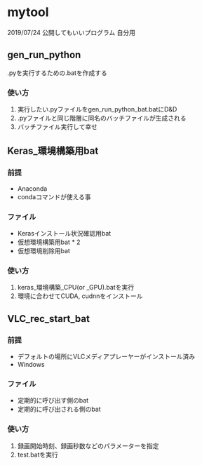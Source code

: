 # mytool
2019/07/24
公開してもいいプログラム
自分用

## gen_run_python
.pyを実行するための.batを作成する

### 使い方
1. 実行したい.pyファイルをgen_run_python_bat.batにD&D
2. .pyファイルと同じ階層に同名のバッチファイルが生成される
3. バッチファイル実行して幸せ


## Keras_環境構築用bat

### 前提
- Anaconda
- condaコマンドが使える事

### ファイル
- Kerasインストール状況確認用bat
- 仮想環境構築用bat * 2
- 仮想環境削除用bat

### 使い方
1. keras_環境構築_CPU(or _GPU).batを実行
2. 環境に合わせてCUDA, cudnnをインストール


## VLC_rec_start_bat

### 前提
- デフォルトの場所にVLCメディアプレーヤーがインストール済み
- Windows

### ファイル
- 定期的に呼び出す側のbat
- 定期的に呼び出される側のbat

### 使い方
1. 録画開始時刻、録画秒数などのパラメーターを指定
2. test.batを実行
